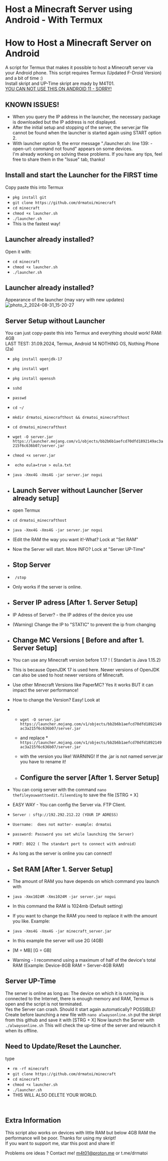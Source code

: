 # Host a Minecraft Server using Android - With Termux
# How to Host a Minecraft Server on Android
A script for Termux that makes it possible to host a Minecraft server via your Android phone.
This script requires Termux (Updated F-Droid Version) and a bit of time :) <br>
Install skript and UP-Time skript are mady by M4T01.
<br>
<u> YOU CAN NOT USE THIS ON ANDROID 11 - SORRY!</u>
## KNOWN ISSUES!
* When you query the IP address in the launcher, the necessary package is downloaded but the IP address is not displayed.
* After the initial setup and stopping of the server, the server.jar file cannot be found when the launcher is started again using START option 2.
* With launcher option 9, the error message "./launcher.sh: line 139: -open-url: command not found" appears on some devices. <br>
I'm already working on solving these problems. If you have any tips, feel free to share them in the "Issue" tab, thanks!

## Install and start the Launcher for the FIRST time
Copy paste this into Termux
* `pkg install git`
* `git clone https://github.com/drmatoi/minecraft`
* `cd minecraft`
* `chmod +x launcher.sh`
* `./launcher.sh`
* This is the fastest way!
## Launcher already installed?
Open it with:
* `cd minecraft`
* `chmod +x launcher.sh`
* `./launcher.sh`
## Launcher already installed?
Appearance of the launcher (may vary with new updates)
![photo_2_2024-08-31_15-20-27](https://github.com/user-attachments/assets/dfbdcf88-e0c1-40af-abd6-9152dfb99d0f)


## Server Setup without Launcher
You can just copy-paste this into Termux and everything should work! RAM: 4GB <br>
LAST TEST: 31.09.2024, Termux, Android 14 NOTHING OS, Nothing Phone (2a)
* `pkg install openjdk-17`
* `pkg install wget`
* `pkg install openssh`
* `sshd`
* `passwd`

* `cd ~/`
* ` mkdir drmatoi_minecrafthost && drmatoi_minecrafthost `
* ` cd drmatoi_minecrafthost `

* ` wget -O server.jar https://launcher.mojang.com/v1/objects/bb2b6b1aefcd70dfd1892149ac3a215f6c636b07/server.jar `
* ` chmod +x server.jar `

 * ` echo eula=true > eula.txt` 

* ` java -Xmx4G -Xms4G -jar server.jar nogui `


*  ## Launch Server without Launcher [Server already setup]
*  open Termux
*  ` cd drmatoi_minecrafthost `
*  ` java -Xmx4G -Xms4G -jar server.jar nogui `
*  (Edit the RAM the way you want it!-What? Lock at "Set RAM"
*  Now the Server will start. More INFO? Lock at "Server UP-Time"
*  ## Stop Server 
*  ` /stop`
*  Only works if the server is online.


   
* ## Server IP adress [After 1. Server Setup]
* IP Adress of Server? - the IP addres of the device you use
* (Warning) Change the IP to "STATIC" to prevent the ip from changing

* ## Change MC Versions [ Before and after 1. Server Setup]
* You can use any Minecraft version before 1.17 ! ( Standart is Java 1.15.2)
* This is because OpenJDK 17 is used here. Newer versions of OpenJDK can also be used to host newer versions of Minecraft.
* Use other Minecraft Versions like PaperMC? Yes it works BUT it can impact the server performance!
* How to change the Version? Easy! Look at
* * ` wget -O server.jar https://launcher.mojang.com/v1/objects/bb2b6b1aefcd70dfd1892149ac3a215f6c636b07/server.jar `
  * and replace * ` https://launcher.mojang.com/v1/objects/bb2b6b1aefcd70dfd1892149ac3a215f6c636b07/server.jar `
  * with the version you like! WARNING! If the .jar is not named server.jar you have to rename it!

   *  ## Configure the server [After 1. Server Setup]
* You can conig server with the command ` nano thefileyouwanttoedit.fileending ` to save the file [STRG + X]
* EASY WAY - You can config the Server via. FTP Client.
* `Server : sftp://192.292.212.22 (YOUR IP ADRESS) `
* `Username:  does not matter- example: drmatoi `
* `password: Password you set while launching the Server) `
* `PORT: 8022 ( The standart port to connect with android)`
* As long as the server is online you can connect!

 *  ## Set RAM [After 1. Server Setup]
 *  The amount of RAM you have depends on which command you launch with
*  ` java -Xmx1024M -Xms1024M -jar server.jar nogui `
* In this command the RAM is 1024mb (Default setting)
* If you want to change the RAM you need to replace it with the amount you like. Example:
* `java -Xms4G -Xmx4G -jar minecraft_server.jar `
* In this example the server will use 2G (4GB)
* [M = MB] [G = GB]
* Warning - I recommend using a maximum of half of the device's total RAM (Example: Device-8GB RAM = Server-4GB RAM)

## Server UP-Time 
The server is online as long as: The device on which it is running is connected to the Internet, there is enough memory and RAM, Termux is open and the script is not terminated.
<br>
Yes the Server can crash. Should it start again automatically? POSSIBLE!
Create before launching a new file with  `nano alwaysonline.sh` put the skript from this github and save it with [STRG + X]
Now launch the Server with `./alwaysonline.sh` This will check the up-time of the server and relaunch it when its offline.

## Need to Update/Reset the Launcher.
type
* `rm -rf minecraft`
* `git clone https://github.com/drmatoi/minecraft`
* `cd minecraft`
* `chmod +x launcher.sh`
* `./launcher.sh`
* THIS WILL ALSO DELETE YOUR WORLD.
<br>


## Extra Information
This script also works on devices with little RAM but below 4GB RAM the performance will be poor.
Thanks for using my skript! <br>
If you want to support me, star this post and share it! <br>

Problems ore ideas ? Contact me! m4t01@proton.me or t.me/drmatoi 
